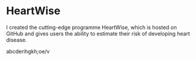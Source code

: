 # HeartWise
I created the cutting-edge programme HeartWise, which is hosted on GitHub and gives users the ability to estimate their risk of developing heart disease.

abcderihgkh;oe/v
